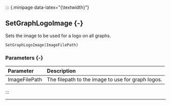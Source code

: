 ::: {.minipage data-latex="{\textwidth}"}
## SetGraphLogoImage {-}

Sets the image to be used for a logo on all graphs.

```{sql}
SetGraphLogoImage(ImageFilePath)
```

### Parameters {-}

**Parameter** | **Description**
| :-- | :-- |
ImageFilePath | The filepath to the image to use for graph logos.
:::

***
